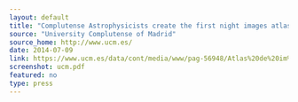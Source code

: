 ```yaml
---
layout: default
title: "Complutense Astrophysicists create the first night images atlas of the earth taken by astronauts"
source: "University Complutense of Madrid"
source_home: http://www.ucm.es/
date: 2014-07-09
link: https://www.ucm.es/data/cont/media/www/pag-56948/Atlas%20de%20im%C3%A1genes%20nocturnas%20DEFbuena.pdf
screenshot: ucm.pdf
featured: no
type: press
---
```

